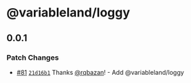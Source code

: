 # @variableland/loggy

## 0.0.1

### Patch Changes

- [#81](https://github.com/variableland/dx/pull/81) [`21d16b1`](https://github.com/variableland/dx/commit/21d16b166391181ae9d40f3effe2daf4583b776a) Thanks [@rqbazan](https://github.com/rqbazan)! - Add @variableland/loggy
